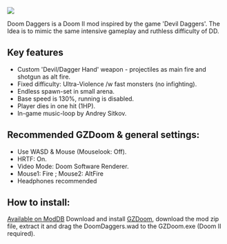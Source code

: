 <img src="https://i.imgur.com/eb3ehlu.png">

Doom Daggers is a Doom II mod inspired by the game 'Devil Daggers'.
The Idea is to mimic the same intensive gameplay and ruthless difficulty of DD.

## Key features

* Custom 'Devil/Dagger Hand' weapon - projectiles as main fire and shotgun as alt fire.
* Fixed difficulty: Ultra-Violence /w fast monsters (no infighting).
* Endless spawn-set in small arena.
* Base speed is 130%, running is disabled.
* Player dies in one hit (1HP).
* In-game music-loop by Andrey Sitkov.

## Recommended GZDoom & general settings:

* Use WASD & Mouse (Mouselook: Off).
* HRTF: On.
* Video Mode: Doom Software Renderer.
* Mouse1: Fire ; Mouse2: AltFire
* Headphones recommended

## How to install:

[Available on ModDB](https://www.moddb.com/mods/doom-daggers)
Download and install [GZDoom](https://github.com/ZDoom/gzdoom), download the mod zip file, extract it and drag the DoomDaggers.wad to the GZDoom.exe (Doom II required).

